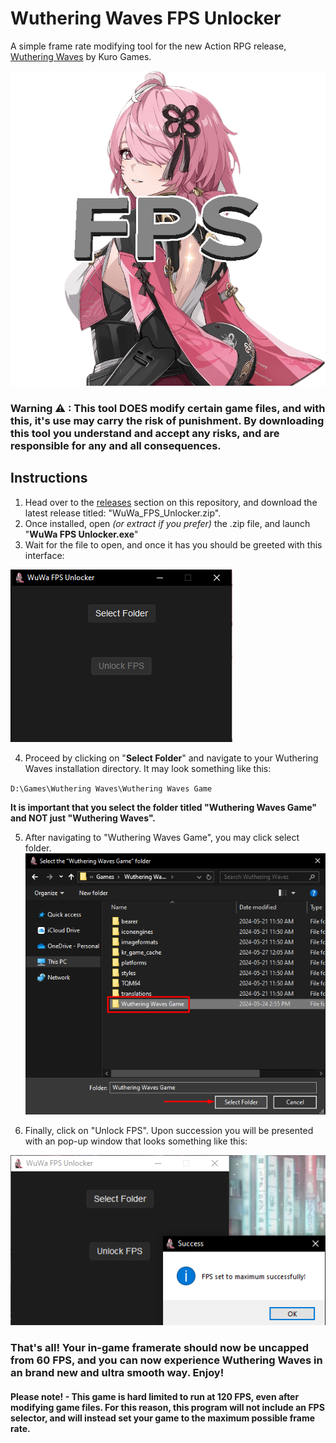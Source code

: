 # Wuthering Waves FPS Unlocker
A simple frame rate modifying tool for the new Action RPG release, [Wuthering Waves](https://wutheringwaves.kurogames.com) by Kuro Games.

![image](wuwafulogo.png)

### Warning ⚠ : This tool **DOES** modify certain game files, and with this, it's use may carry the risk of punishment. By downloading this tool you understand and accept any risks, and are responsible for any and all consequences.

## Instructions
1. Head over to the [releases](https://github.com/wakeupaj/wuwafpsunlocker/releases/) section on this repository, and download the latest release titled: "WuWa_FPS_Unlocker.zip".
2. Once installed, open *(or extract if you prefer)* the .zip file, and launch "**WuWa FPS Unlocker.exe**"
3. Wait for the file to open, and once it has you should be greeted with this interface: 

![image](image.png)

4. Proceed by clicking on "**Select Folder**" and navigate to your Wuthering Waves installation directory. It may look something like this:

`D:\Games\Wuthering Waves\Wuthering Waves Game`

**It is important that you select the folder titled "Wuthering Waves Game" and NOT just "Wuthering Waves".**

5. After navigating to "Wuthering Waves Game", you may click select folder.
![image](image-1.png)

6. Finally, click on "Unlock FPS". Upon succession you will be presented with an pop-up window that looks something like this:

![image](image-2.png)

### That's all! Your in-game framerate should now be uncapped from 60 FPS, and you can now experience Wuthering Waves in an brand new and ultra smooth way. Enjoy!



#### Please note! - This game is hard limited to run at 120 FPS, even after modifying game files. For this reason, this program will not include an FPS selector, and will instead set your game to the maximum possible frame rate.


